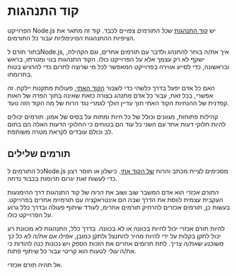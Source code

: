 # קוד התנהגות

הפרוייקט Node.js יש [קוד התנהגות](https://github.com/nodejs/admin/blob/master/CODE_OF_CONDUCT.md) *שכל התורמים* צפויים לכבד. קוד זה מתאר את הציפיות ההתנהגות *המינימליות* עבור כל התורמים.

בתור תורם לNode.js, איך את/ה בוחר להתנהג ולדבר עם תורמים אחרים, וגם הקהילה, ישקף לא רק עצמך אלא על הפרוייקט כולו. הקוד התנהגות בנוי ומטרתו, בראש ובראשונה, כדי לסייע אווירה בפרוייקט המאפשר לכל מי שרוצה לתרום כדי להרגיש בטוח בתרומתו.

האם כל אדם יפעלֹ בדרך כלשהי כדי לשבור [הקוד האתי](https://github.com/nodejs/admin/blob/master/CODE_OF_CONDUCT.md), פעולות מתקנות יילקח. זה אפשרי, בכל זאת, עבור כל אדם *מתנהג* בצורה כזאת שאינה בתוך הפרה של האות קפדנית של ההנחיות הקוד האתי תוך עדיין הולך לגמרי נגד הרוח של מה הקוד הזה נועד.

קהילות פתוחות, מגוונים וכולל של כל חיות ומתות על בסיס של אמון. תורמים יכולים להיות חלוקי דעות אחד עם השני כל עוד הם בטוחים כי החלוקי הדעות האלה הם בתום לב וכולם עובדים לקראת מטרה משותפת.

## תורמים שלילים

כל התורמים לNode.js מסכימים לציית מכתב והרוח [של הקוד אתי](https://github.com/nodejs/admin/blob/master/CODE_OF_CONDUCT.md). כישלון או חוסר רצון כדי לעשות זאת יגרום תרומות בכבוד נדחה.

*התורם אכזרי* הוא אדם המשבר שוב ושוב את *הרוח* של קוד התנהגות דרך ההימנעות העקבית עצמית לווסת את הדרך שבה הם אינטראקציה עם תורמײַמ אחרים בפרוייקט. בעשות כן, תורמים אכזרים להרחיק תורמים אחרימ, לעודד שיתוף פעולה ובדרך כלל גרוע על הפרוייקט כולו.

להיות תורם אכזרי יכול להיות בכוונה או לא בכוונה. בדרך כלל, התנהגות לא מכוונת רע יכול לתקן בקלות על ידי להיות מהיר להתנצל ולתקן כמובן, *אפילו אם את/ה לא כל כך משוכנע שאת/ה צריך*. לתת תרומים אחרים את הזכות הספק ויש נכונות כנה להודות כי את/ה *עולי* לטעות הוא קריטי עבור כל שיתוף פתוח.

אל תהיה תורם אכזרי.